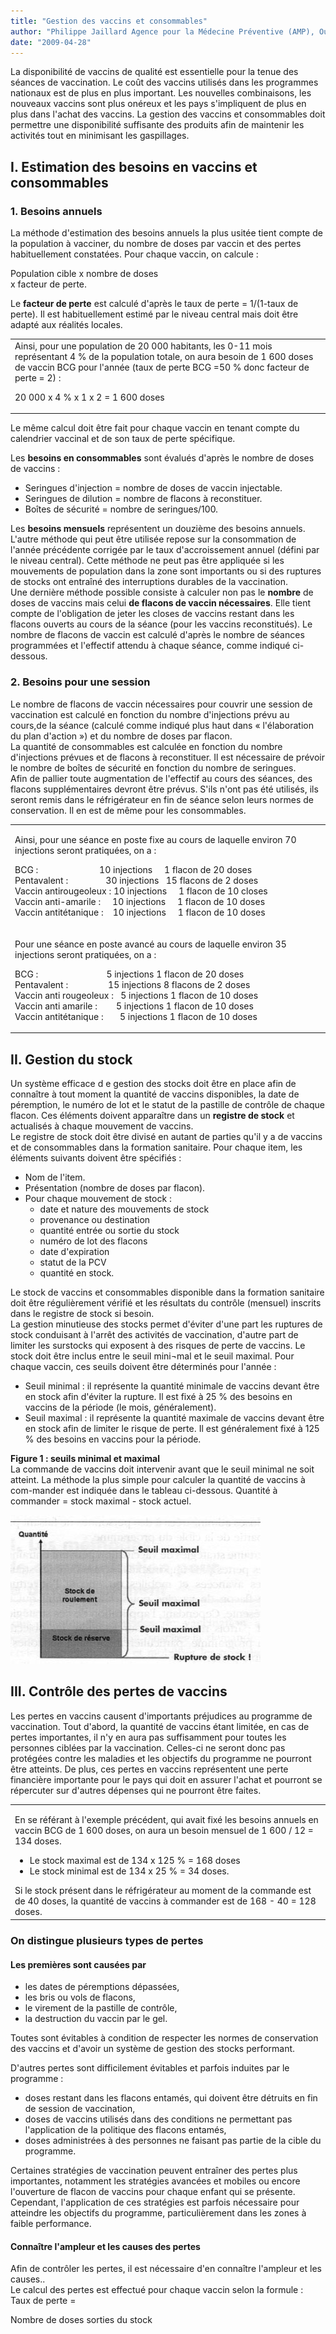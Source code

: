 ```yaml
---
title: "Gestion des vaccins et consommables"
author: "Philippe Jaillard Agence pour la Médecine Préventive (AMP), Ouagadougou, Burkina Faso"
date: "2009-04-28"
---
```


<div class="teaser"><p>La disponibilité de vaccins de qualité est essentielle pour la tenue des séances de vaccination. Le coût des vaccins utilisés dans les programmes nationaux est de plus en plus important. Les nouvelles combinaisons, les nouveaux vaccins sont plus onéreux et les pays s'impliquent de plus en plus dans l'achat des vaccins. La gestion des vaccins et consommables doit permettre une disponibilité suffisante des produits afin de maintenir les activités tout en minimisant les gaspillages.</p></div>

## I. Estimation des besoins en vaccins et consommables

### 1. Besoins annuels

La méthode d'estimation des besoins annuels la plus usitée tient compte de la population à vacciner, du nombre de doses par vaccin et des pertes habituellement constatées. Pour chaque vaccin, on calcule :

Population cible x nombre de doses  
x facteur de perte.

Le **facteur de perte** est calculé d'après le taux de perte = 1/(1-taux de perte). Il est habituellement estimé par le niveau central mais doit être adapté aux réalités locales.

<table>

<tbody>

<tr>

<td>Ainsi, pour une population de 20 000 habitants, les 0-11 mois représentant 4 % de la population totale, on aura besoin de 1 600 doses de vaccin BCG pour l'année (taux de perte BCG =50 % donc facteur de perte = 2) :

20 000 x 4 % x 1 x 2 = 1 600 doses

</td>

</tr>

</tbody>

</table>

Le même calcul doit être fait pour chaque vaccin en tenant compte du calendrier vaccinal et de son taux de perte spécifique.

Les **besoins en consommables** sont évalués d'après le nombre de doses de vaccins :

- Seringues d'injection = nombre de doses de vaccin injectable.
- Seringues de dilution = nombre de flacons à reconstituer.
- Boîtes de sécurité = nombre de seringues/100.

Les **besoins mensuels** représentent un douzième des besoins annuels.  
L'autre méthode qui peut être utilisée repose sur la consommation de l'année précédente corrigée par le taux d'accroissement annuel (défini par le niveau central). Cette méthode ne peut pas être appliquée si les mouvements de population dans la zone sont importants ou si des ruptures de stocks ont entraîné des interruptions durables de la vaccination.  
Une dernière méthode possible consiste à calculer non pas le **nombre** de doses de vaccins mais celui **de flacons de vaccin nécessaires**. Elle tient compte de l'obligation de jeter les closes de vaccins restant dans les flacons ouverts au cours de la séance (pour les vaccins reconstitués). Le nombre de flacons de vaccin est calculé d'après le nombre de séances programmées et l'effectif attendu à chaque séance, comme indiqué ci-dessous.

### 2. Besoins pour une session

Le nombre de flacons de vaccin nécessaires pour couvrir une session de vaccination est calculé en fonction du nombre d'injections prévu au cours,de la séance (calculé comme indiqué plus haut dans « l'élaboration du plan d'action ») et du nombre de doses par flacon.  
La quantité de consommables est calculée en fonction du nombre d'injections prévues et de flacons à reconstituer. Il est nécessaire de prévoir le nombre de boîtes de sécurité en fonction du nombre de seringues.  
Afin de pallier toute augmentation de l'effectif au cours des séances, des flacons supplémentaires devront être prévus. S'ils n'ont pas été utilisés, ils seront remis dans le réfrigérateur en fin de séance selon leurs normes de conservation. Il en est de même pour les consommables.

<table>

<tbody>

<tr>

<td>

Ainsi, pour une séance en poste fixe au cours de laquelle environ 70 injections seront pratiquées, on a :

BCG :                          10 injections     1 flacon de 20 doses  
Pentavalent :                30 injections   15 flacons de 2 doses  
Vaccin antirougeoleux : 10 injections     1 flacon de 10 closes  
Vaccin anti-amarile :     10 injections     1 flacon de 10 doses  
Vaccin antitétanique :    10 injections     1 flacon de 10 doses

</td>

</tr>

<tr>

<td>

Pour une séance en poste avancé au cours de laquelle environ 35 injections seront pratiquées, on a :

BCG :                             5 injections 1 flacon de 20 doses  
Pentavalent :                 15 injections 8 flacons de 2 doses  
Vaccin anti rougeoleux :   5 injections 1 flacon de 10 doses  
Vaccin anti amarile :        5 injections 1 flacon de 10 doses  
Vaccin antitétanique :       5 injections 1 flacon de 10 doses

</td>

</tr>

</tbody>

</table>

## II. Gestion du stock

Un système efficace d e gestion des stocks doit être en place afin de connaître à tout moment la quantité de vaccins disponibles, la date de péremption, le numéro de lot et le statut de la pastille de contrôle de chaque flacon. Ces éléments doivent apparaître dans un **registre de stock** et actualisés à chaque mouvement de vaccins.  
Le registre de stock doit être divisé en autant de parties qu'il y a de vaccins et de consommables dans la formation sanitaire. Pour chaque item, les éléments suivants doivent être spécifiés :

- Nom de l'item.
- Présentation (nombre de doses par flacon).
- Pour chaque mouvement de stock :
  - date et nature des mouvements de stock
  - provenance ou destination
  - quantité entrée ou sortie du stock
  - numéro de lot des flacons
  - date d'expiration
  - statut de la PCV
  - quantité en stock.

Le stock de vaccins et consommables disponible dans la formation sanitaire doit être régulièrement vérifié et les résultats du contrôle (mensuel) inscrits dans le registre de stock si besoin.  
La gestion minutieuse des stocks permet d'éviter d'une part les ruptures de stock conduisant à l'arrêt des activités de vaccination, d'autre part de limiter les surstocks qui exposent à des risques de perte de vaccins. Le stock doit être inclus entre le seuil mini¬mal et le seuil maximal. Pour chaque vaccin, ces seuils doivent être déterminés pour l'année :

- Seuil minimal : il représente la quantité minimale de vaccins devant être en stock afin d'éviter la rupture. Il est fixé à 25 % des besoins en vaccins de la période (le mois, généralement).
- Seuil maximal : il représente la quantité maximale de vaccins devant être en stock afin de limiter le risque de perte. Il est généralement fixé à 125 % des besoins en vaccins pour la période.

**Figure 1 : seuils minimal et maximal**  
La commande de vaccins doit intervenir avant que le seuil minimal ne soit atteint. La méthode la plus simple pour calculer la quantité de vaccins à com-mander est indiquée dans le tableau ci-dessous. Quantité à commander = stock maximal - stock actuel.

![](i2185-1.jpg)

## III. Contrôle des pertes de vaccins

Les pertes en vaccins causent d'importants préjudices au programme de vaccination. Tout d'abord, la quantité de vaccins étant limitée, en cas de pertes importantes, il n'y en aura pas suffisamment pour toutes les personnes ciblées par la vaccination. Celles-ci ne seront donc pas protégées contre les maladies et les objectifs du programme ne pourront être atteints. De plus, ces pertes en vaccins représentent une perte financière importante pour le pays qui doit en assurer l'achat et pourront se répercuter sur d'autres dépenses qui ne pourront être faites.

<table>

<tbody>

<tr>

<td>

En se référant à l'exemple précédent, qui avait fixé les besoins annuels en vaccin BCG de 1 600 doses, on aura un besoin mensuel de 1 600 / 12 = 134 doses.

<ul><li>Le stock maximal est de 134 x 125 % = 168 doses</li><li>Le stock minimal est de 134 x 25 % = 34 doses.</li></ul>Si le stock présent dans le réfrigérateur au moment de la commande est de 40 doses, la quantité de vaccins à commander est de 168 - 40 = 128 doses.</td>

</tr>

</tbody>

</table>

### On distingue plusieurs types de pertes

#### Les premières sont causées par

- les dates de péremptions dépassées,
- les bris ou vols de flacons,
- le virement de la pastille de contrôle,
- la destruction du vaccin par le gel.

Toutes sont évitables à condition de respecter les normes de conservation des vaccins et d'avoir un système de gestion des stocks performant.

D'autres pertes sont difficilement évitables et parfois induites par le programme :

- doses restant dans les flacons entamés, qui doivent être détruits en fin de session de vaccination,
- doses de vaccins utilisés dans des conditions ne permettant pas l'application de la politique des flacons entamés,
- doses administrées à des personnes ne faisant pas partie de la cible du programme.

Certaines stratégies de vaccination peuvent entraîner des pertes plus importantes, notamment les stratégies avancées et mobiles ou encore l'ouverture de flacon de vaccins pour chaque enfant qui se présente. Cependant, l'application de ces stratégies est parfois nécessaire pour atteindre les objectifs du programme, particulièrement dans les zones à faible performance.

#### Connaître l'ampleur et les causes des pertes

Afin de contrôler les pertes, il est nécessaire d'en connaître l'ampleur et les causes..  
Le calcul des pertes est effectué pour chaque vaccin selon la formule :  
Taux de perte =

Nombre de doses sorties du stock
